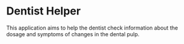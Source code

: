 # Dentist Helper

<p>This application aims to help the dentist check information about the dosage and symptoms of changes in the dental pulp.<p/>
